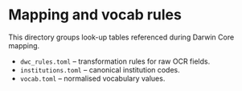 # Mapping and vocab rules

This directory groups look-up tables referenced during Darwin Core mapping.

- `dwc_rules.toml` – transformation rules for raw OCR fields.
- `institutions.toml` – canonical institution codes.
- `vocab.toml` – normalised vocabulary values.
